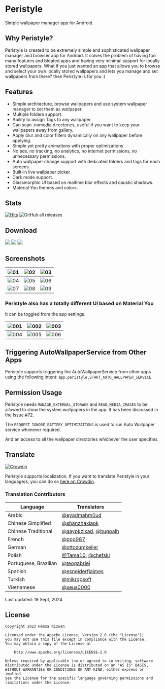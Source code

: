 # Peristyle

Simple wallpaper manager app for Android.

## Why Peristyle?

Peristyle is created to be extremely simple and sophisticated wallpaper manager and browser app
for Android. It solves the problem of having too many features and bloated apps and having
very minimal support for locally stored wallpapers. What if you just wanted an app that allows
you to browse and select your own locally stored wallpapers and lets you manage and set wallpapers
from there? then Peristyle is for you :)

## Features

- Simple architecture, browse wallpapers and use system wallpaper manager to set them as wallpaper.
- Multiple folders support.
- Ability to assign Tags to any wallpaper.
- Can scan .nomedia directories, useful if you want to keep your wallpapers away from gallery.
- Apply blur and color filters dynamically on any wallpaper before applying.
- Simple yet pretty animations with proper optimizations.
- No ads, no tracking, no analytics, no internet permissions, no unnecessary permissions.
- Auto wallpaper change support with dedicated folders and tags for each screens.
- Built-in live wallpaper picker.
- Dark mode support.
- Glassmorphic UI based on realtime blur effects and caustic shadows.
- Material You themes and colors.

## Stats

[![Hits](https://hits.seeyoufarm.com/api/count/incr/badge.svg?url=https%3A%2F%2Fgithub.com%2FHamza417%2FPeri&count_bg=%23292A28&title_bg=%23555555&icon=skyliner.svg&icon_color=%23E7E7E7&title=Visits&edge_flat=false)](https://hits.seeyoufarm.com)
![GitHub all releases](https://img.shields.io/github/downloads/Hamza417/Peri/total?label=Total%20Downloads&color=white)

## Download

[![](https://img.shields.io/github/v/release/Hamza417/Peristyle?color=181717&logo=github&label=GitHub%20Release)](https://github.com/Hamza417/Peristyle/releases/latest)
[![](https://img.shields.io/f-droid/v/app.simple.peri?logo=fdroid&logoColor=white&label=F-Droid&color=1976D2)](https://f-droid.org/en/packages/app.simple.peri/)
[![](https://img.shields.io/endpoint?url=https://apt.izzysoft.de/fdroid/api/v1/shield/app.simple.peri&logo=fdroid)](https://apt.izzysoft.de/fdroid/index/apk/app.simple.peri/)

## Screenshots

| ![01](./fastlane/metadata/android/en-US/images/phoneScreenshots/01.png) | ![02](./fastlane/metadata/android/en-US/images/phoneScreenshots/02.png) | ![03](./fastlane/metadata/android/en-US/images/phoneScreenshots/03.png) |
|:-----------------------------------------------------------------------:|:-----------------------------------------------------------------------:|:-----------------------------------------------------------------------:|
| ![04](./fastlane/metadata/android/en-US/images/phoneScreenshots/04.png) | ![05](./fastlane/metadata/android/en-US/images/phoneScreenshots/05.png) | ![06](./fastlane/metadata/android/en-US/images/phoneScreenshots/06.png) |
| ![07](./fastlane/metadata/android/en-US/images/phoneScreenshots/07.png) | ![08](./fastlane/metadata/android/en-US/images/phoneScreenshots/08.png) | ![09](./fastlane/metadata/android/en-US/images/phoneScreenshots/09.png) |

### Peristyle also has a totally different UI based on Material You
It can be toggled from the app settings.

| ![001](./screenshots/01.png) | ![002](./screenshots/02.png) | ![003](./screenshots/03.png) |
|:----------------------------:|:----------------------------:|:----------------------------:|
| ![004](./screenshots/04.png) | ![005](./screenshots/05.png) | ![006](./screenshots/06.gif) |

## Triggering AutoWallpaperService from Other Apps

Peristyle supports triggering the AutoWallpaperService from other apps using the following
intent: `app.peristyle.START_AUTO_WALLPAPER_SERVICE`

## Permission Usage
Peristyle needs `MANAGE_EXTERNAL_STORAGE` and `READ_MEDIA_IMAGES` to be allowed to show the system wallpapers in the app.
It has been discussed in the [Issue #72](https://github.com/Hamza417/Peristyle/issues/72#issuecomment-2357558761).

The `REQUEST_IGNORE_BATTERY_OPTIMIZATIONS` is used to run Auto Wallpaper service whenever required.

And an access to all the wallpaper directories whichever the user specifies.

## Translate

[![Crowdin](https://badges.crowdin.net/peristyle/localized.svg)](https://crowdin.com/project/peristyle)

Peristyle supports localization, If you want to
translate Peristyle in your language/s, you can do
so [here on Crowdin](https://crowdin.com/project/peristyle).

### Translation Contributors

| Language              | Translators                                                                                            |
|-----------------------|--------------------------------------------------------------------------------------------------------|
| Arabic                | [@eyadmahm0ud](https://crowdin.com/profile/eyadmahm0ud)                                                |
| Chinese Simplified    | [@shanzhaxiaok](https://crowdin.com/profile/shanzhaxiaok)                                              |
| Chinese Traditional   | [@aaypkzixad](https://crowdin.com/profile/aaypkzixad), [@hugoalh](https://crowdin.com/profile/hugoalh) |
| French                | [@ppp987](https://crowdin.com/profile/ppp987)                                                          |
| German                | [@ottozumkeller](https://crowdin.com/profile/ottozumkeller)                                            |
| Polish                | [@Tama10](https://crowdin.com/profile/tama10), [@chefski](https://crowdin.com/profile/chefski)         |
| Portuguese, Brazilian | [@teogabriel](https://crowdin.com/profile/teogabriel)                                                  |
| Spanish               | [@esneiderfjaimes](https://crowdin.com/profile/esneiderfjaimes)                                        |
| Turkish               | [@mikropsoft](https://crowdin.com/profile/mikropsoft)                                                  |
| Vietnamese            | [@xeus0000](https://crowdin.com/profile/xeus0000)                                                      |

Last updated: 18 Sept, 2024

## License

```
Copyright 2023 Hamza Rizwan

Licensed under the Apache License, Version 2.0 (the "License");
you may not use this file except in compliance with the License.
You may obtain a copy of the License at

    http://www.apache.org/licenses/LICENSE-2.0

Unless required by applicable law or agreed to in writing, software
distributed under the License is distributed on an "AS IS" BASIS,
WITHOUT WARRANTIES OR CONDITIONS OF ANY KIND, either express or implied.
See the License for the specific language governing permissions and
limitations under the License.
```
